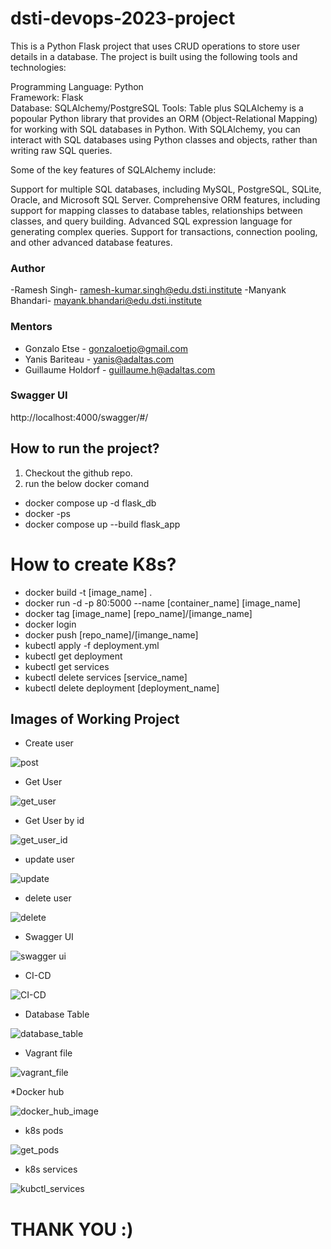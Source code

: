 # dsti-devops-2023-project

This is a Python Flask project that uses CRUD operations to store user details in a database. The project is built using the following tools and technologies:

Programming Language: Python<br>
Framework: Flask<br>
Database: SQLAlchemy/PostgreSQL
Tools: Table plus
SQLAlchemy is a popoular Python library that provides an ORM (Object-Relational Mapping) for working with SQL databases in Python. With SQLAlchemy, you can interact with SQL databases using Python classes and objects, rather than writing raw SQL queries.

Some of the key features of SQLAlchemy include:

Support for multiple SQL databases, including MySQL, PostgreSQL, SQLite, Oracle, and Microsoft SQL Server.
Comprehensive ORM features, including support for mapping classes to database tables, relationships between classes, and query building.
Advanced SQL expression language for generating complex queries.
Support for transactions, connection pooling, and other advanced database features.

### Author
-Ramesh Singh- ramesh-kumar.singh@edu.dsti.institute
-Manyank Bhandari- mayank.bhandari@edu.dsti.institute<br>


### Mentors
  - Gonzalo Etse - gonzaloetjo@gmail.com
  - Yanis Bariteau - yanis@adaltas.com
  - Guillaume Holdorf - guillaume.h@adaltas.com

### Swagger UI
http://localhost:4000/swagger/#/

## How to run the project?
1) Checkout the github repo.
2) run the below docker comand
* docker compose up -d flask_db
* docker -ps
* docker compose up --build flask_app

# How to create K8s?
* docker build -t [image_name] .
* docker run -d -p 80:5000 --name [container_name] [image_name]
* docker tag [image_name] [repo_name]/[imange_name]
* docker login
* docker push [repo_name]/[imange_name]
* kubectl apply -f deployment.yml
* kubectl get deployment
* kubectl get services
* kubectl delete services [service_name]
* kubectl delete deployment [deployment_name]

## Images of Working Project

* Create user

![post](https://user-images.githubusercontent.com/15153249/236623307-42a6c47c-4ab5-4744-a721-2c14ec71178a.png)

* Get User

![get_user](https://user-images.githubusercontent.com/15153249/236623289-2955c860-c476-4229-87b6-b50eeda54b03.png)

* Get User by id

![get_user_id](https://user-images.githubusercontent.com/15153249/236623319-ddedff0b-f6ae-45a2-b894-1f7b4e74cdef.png)

* update user

![update](https://user-images.githubusercontent.com/15153249/236623336-d23edbf7-b203-4806-a921-c97eb7010dea.png)

* delete user

![delete](https://user-images.githubusercontent.com/15153249/236623329-e957361d-2642-4413-8151-37e96eb20814.png)

* Swagger UI

![swagger ui](https://user-images.githubusercontent.com/15153249/236623960-030435da-415e-4611-8550-2dacc46e3ada.png)

* CI-CD

![CI-CD](https://user-images.githubusercontent.com/15153249/236623388-6f23ebb6-9b65-4d9d-89d5-c6b91ac994b9.png)

* Database Table

![database_table](https://user-images.githubusercontent.com/15153249/236623409-3bd2e5ed-fbde-40de-8b9c-5efa20e0ec30.png)

* Vagrant file

![vagrant_file](https://user-images.githubusercontent.com/15153249/236623856-5ab2485c-1a2c-4067-977f-005b1f674823.png)

*Docker hub

![docker_hub_image](https://user-images.githubusercontent.com/15153249/236684865-20da5b7b-700b-408b-adbb-4e76dac36b4f.png)

* k8s pods

![get_pods](https://user-images.githubusercontent.com/15153249/236623798-e4326467-1745-46f4-a475-1d6dcf9219af.png)

* k8s services

![kubctl_services](https://user-images.githubusercontent.com/15153249/236623818-4abb50e9-8d0c-488d-9c16-0cd4705b285c.png)


# THANK YOU :)




